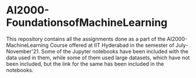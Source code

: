 # AI2000-FoundationsofMachineLearning
This repository contains all the assignments done as a part of the AI2000- MachineLearning Course offered at IIT Hyderabad in the semester of July-November'21. Some of the Jupyter notebooks have been included with the data used in them, while some of them used large datasets, which have not been included, but the link for the same has been included in the notebooks.
